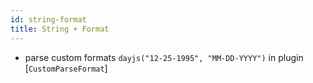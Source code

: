 ```yaml
---
id: string-format
title: String + Format
---
```


- parse custom formats `dayjs("12-25-1995", "MM-DD-YYYY")` in plugin [`CustomParseFormat`]


